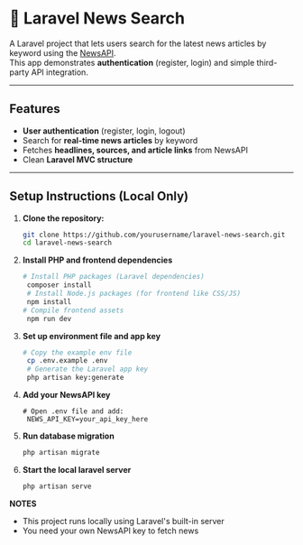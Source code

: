 # 📰 Laravel News Search

A Laravel project that lets users search for the latest news articles by keyword using the [NewsAPI](https://newsapi.org/).  
This app demonstrates **authentication** (register, login) and simple third-party API integration.

---

## Features
- **User authentication** (register, login, logout)  
- Search for **real-time news articles** by keyword  
- Fetches **headlines, sources, and article links** from NewsAPI  
- Clean **Laravel MVC structure**

---

## Setup Instructions (Local Only)

1. **Clone the repository:**
   ```bash
   git clone https://github.com/yourusername/laravel-news-search.git
   cd laravel-news-search
2. **Install PHP and frontend dependencies**
   ```bash
   # Install PHP packages (Laravel dependencies)
    composer install
    # Install Node.js packages (for frontend like CSS/JS)
    npm install
   # Compile frontend assets
    npm run dev
3. **Set up environment file and app key**
   ```bash
   # Copy the example env file
    cp .env.example .env
    # Generate the Laravel app key
    php artisan key:generate
4. **Add your NewsAPI key**
   ```text
   # Open .env file and add:
    NEWS_API_KEY=your_api_key_here
5. **Run database migration**
   ```bash
   php artisan migrate
6. **Start the local laravel server**
   ```bash
   php artisan serve

**NOTES**
- This project runs locally using Laravel's built-in server
- You need your own NewsAPI key to fetch news

